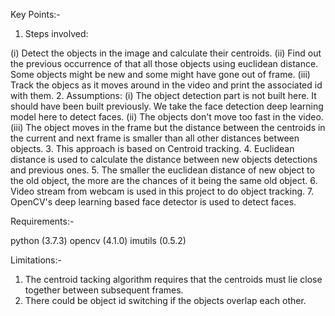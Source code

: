 Key Points:-

1. Steps involved:

(i) Detect the objects in the image and calculate their centroids.
(ii) Find out the previous occurrence of that all those objects using euclidean distance. Some objects might be new and some might have gone out of frame.
(iii) Track the objecs as it moves around in the video and print the associated id with them.
2. Assumptions:
(i) The object detection part is not built here. It should have been built previously. We take the face detection deep learning model here to detect faces.
(ii) The objects don't move too fast in the video.
(iii) The object moves in the frame but the distance between the centroids in the current and next frame is smaller than all other distances between objects.
3. This approach is based on Centroid tracking.
4. Euclidean distance is used to calculate the distance between new objects detections and previous ones.
5. The smaller the euclidean distance of new object to the old object, the more are the chances of it being the same old object.
6. Video stream from webcam is used in this project to do object tracking.
7. OpenCV's deep learning based face detector is used to detect faces.

Requirements:-

python (3.7.3)
opencv (4.1.0)
imutils (0.5.2)

Limitations:-

1. The centroid tacking algorithm requires that the centroids must lie close together between subsequent frames.
2. There could be object id switching if the objects overlap each other.

